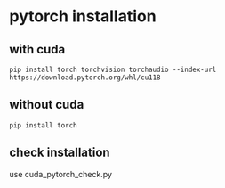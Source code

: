 # pytorch installation

## with cuda
```terminal
pip install torch torchvision torchaudio --index-url https://download.pytorch.org/whl/cu118
```

## without cuda
```terminal
pip install torch
```

## check installation
use cuda_pytorch_check.py